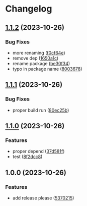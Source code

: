 # Changelog

## [1.1.2](https://github.com/ScopeSV/kyseline/compare/v1.1.1...v1.1.2) (2023-10-26)


### Bug Fixes

* more renaming ([f0cf64e](https://github.com/ScopeSV/kyseline/commit/f0cf64e5b71e3d86aab9788eb479e0865c4b4419))
* remove dep ([1650a1c](https://github.com/ScopeSV/kyseline/commit/1650a1c307e22d0cda522032325b47e55b14339c))
* rename package ([be30f34](https://github.com/ScopeSV/kyseline/commit/be30f34e19488697c93fdea2323790f226f6281b))
* typo in package name ([8003678](https://github.com/ScopeSV/kyseline/commit/80036782f0c2e96d41652e97a066a295249aa4e5))

## [1.1.1](https://github.com/ScopeSV/kycli/compare/v1.1.0...v1.1.1) (2023-10-26)


### Bug Fixes

* proper build run ([80ec25b](https://github.com/ScopeSV/kycli/commit/80ec25b6f0043c034efd817662c54f092c783506))

## [1.1.0](https://github.com/ScopeSV/kycli/compare/v1.0.0...v1.1.0) (2023-10-26)


### Features

* proper depend ([37d581f](https://github.com/ScopeSV/kycli/commit/37d581fc7335ed547ec5f50c8c159b2b54bc1790))
* test ([8f2dcc8](https://github.com/ScopeSV/kycli/commit/8f2dcc81168486acc8431b2fd937823267670300))

## 1.0.0 (2023-10-26)


### Features

* add release please ([5370215](https://github.com/ScopeSV/kycli/commit/5370215f788bd494891ddfd62452356cc06d2865))
